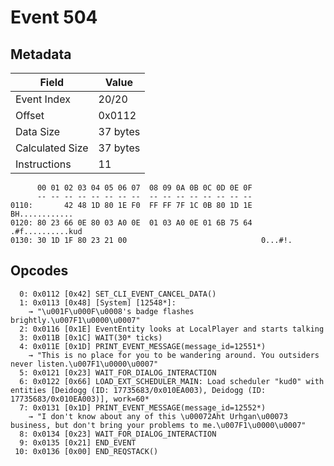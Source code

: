 # Event 504

## Metadata

| Field           | Value    |
|-----------------|----------|
| Event Index     | 20/20    |
| Offset          | 0x0112   |
| Data Size       | 37 bytes |
| Calculated Size | 37 bytes |
| Instructions    | 11       |

```
      00 01 02 03 04 05 06 07  08 09 0A 0B 0C 0D 0E 0F
      -- -- -- -- -- -- -- --  -- -- -- -- -- -- -- --
0110:       42 48 1D 80 1E F0  FF FF 7F 1C 0B 80 1D 1E    BH............
0120: 80 23 66 0E 80 03 A0 0E  01 03 A0 0E 01 6B 75 64  .#f..........kud
0130: 30 1D 1F 80 23 21 00                              0...#!.         
```

## Opcodes

```
  0: 0x0112 [0x42] SET_CLI_EVENT_CANCEL_DATA()
  1: 0x0113 [0x48] [System] [12548*]:
    → "\u001F\u000F\u0008's badge flashes brightly.\u007F1\u0000\u0007"
  2: 0x0116 [0x1E] EventEntity looks at LocalPlayer and starts talking
  3: 0x011B [0x1C] WAIT(30* ticks)
  4: 0x011E [0x1D] PRINT_EVENT_MESSAGE(message_id=12551*)
    → "This is no place for you to be wandering around. You outsiders never listen.\u007F1\u0000\u0007"
  5: 0x0121 [0x23] WAIT_FOR_DIALOG_INTERACTION
  6: 0x0122 [0x66] LOAD_EXT_SCHEDULER_MAIN: Load scheduler "kud0" with entities [Deidogg (ID: 17735683/0x010EA003), Deidogg (ID: 17735683/0x010EA003)], work=60*
  7: 0x0131 [0x1D] PRINT_EVENT_MESSAGE(message_id=12552*)
    → "I don't know about any of this \u00072Aht Urhgan\u00073 business, but don't bring your problems to me.\u007F1\u0000\u0007"
  8: 0x0134 [0x23] WAIT_FOR_DIALOG_INTERACTION
  9: 0x0135 [0x21] END_EVENT
 10: 0x0136 [0x00] END_REQSTACK()
```
